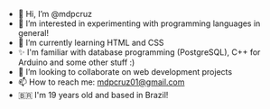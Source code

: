 - 👋 Hi, I’m @mdpcruz
- 👀 I’m interested in experimenting with programming languages in general!
- 🌱 I’m currently learning HTML and CSS
- ✨ I'm familiar with database programming (PostgreSQL), C++ for Arduino and some other stuff :)
- 💞️ I’m looking to collaborate on web development projects
- 📫 How to reach me: mdpcruz01@gmail.com
- 🇧🇷 I'm 19 years old and based in Brazil!

<!---
mdpcruz/mdpcruz is a ✨ special ✨ repository because its `README.md` (this file) appears on your GitHub profile.
You can click the Preview link to take a look at your changes.
--->
